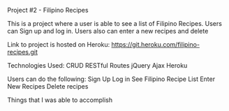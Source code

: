Project #2 - Filipino Recipes

This is a project where a user is able to see a list of Filipino Recipes.
Users can Sign up and log in.
Users also can enter a new recipes and delete

Link to project is hosted on Heroku: https://git.heroku.com/filipino-recipes.git

Technologies Used:
CRUD
RESTful Routes
jQuery
Ajax
Heroku

Users can do the following:
Sign Up
Log in
See Filipino Recipe List
Enter New Recipes
Delete recipes

Things that I was able to accomplish
